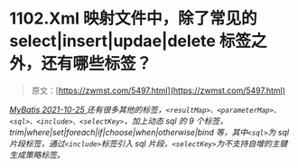 <!--yml
category: 未分类
date: 0001-01-01 00:00:00
--->

# 1102.Xml 映射文件中，除了常见的 select|insert|updae|delete 标签之外，还有哪些标签？

> 原文：[https://zwmst.com/5497.html](https://zwmst.com/5497.html)

   [ *MyBatis* ](https://zwmst.com/mybatis)*[ <time datetime="2021-10-26T00:00:03+08:00"> 2021-10-25 </time> ](https://zwmst.com/5497.html)  还有很多其他的标签，`<resultMap>、<parameterMap>、<sql>、<include>、<selectKey>`，加上动态 sql 的 9 个标签，trim|where|set|foreach|if|choose|when|otherwise|bind 等，其中`<sql>`为 sql 片段标签，通过`<include>`标签引入 sql 片段，`<selectKey>`为不支持自增的主键生成策略标签。*